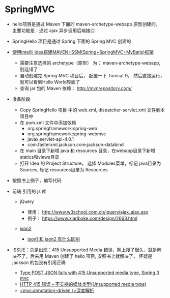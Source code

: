 

# SpringMVC

- hello项目是通过 Maven 下面的 maven-archetype-webapp 原型创建的， 主要功能是：通过 ajax 异步调用后端接口

- SpringHello 项目是通过 Spring 下面的 Spring MVC 创建的

- [使用intellij idea搭建MAVEN+SSM(Spring+SpringMVC+MyBatis)框架](https://www.cnblogs.com/jingpeipei/p/6291071.html)
	- 需要注意选择的 archetype（原型） 为： maven-archetype-webapp, 别选错了
	- 自动创建完 Spring MVC 项目后， 配置一下 Tomcat 9， 然后直接运行，就可以看到Hello World界面了
	- 查询 jar 包的 Maven 依赖： http://mvnrepository.com/

- 准备阶段
    - Copy SpringHello 项目 中的 web.xml, dispatcher-servlet.xml 文件到本项目中
    - 在 pom.xml 文件中添加依赖
        - org.springframework:spring-web
        - org.springframework:spring-webmvc
        - javax.servlet-api-4.0.1
        - com.fasterxml.jackson.core:jackson-databind
    - 在 main 目录下新增 java 和 resources 目录，在webapp目录下新增 statics和views目录
    - 打开 Idea 的 Project Structure， 选择 Modules菜单，标记 java目录为 Sources, 标记 resources目录为 Resources
    
- 按照书上例子，编写代码

- 前端 引用的 js 库
    - jQuery 
		- 使用： http://www.w3school.com.cn/jquery/ajax_ajax.asp
		- 例子： https://www.xiariboke.com/design/2663.html

	- [json2](https://github.com/douglascrockford/JSON-js/blob/master/json2.js) 
		- [json1 和 json2 有什么区别](https://stackoverflow.com/questions/552135/difference-between-json-js-and-json2-js)

- ISSUE：总是出现：415 Unsupported Media 错误，网上搜了很久，就是解决不了，后来用 Maven 创建了 hello 项目, 安照书上就解决了， 怀疑是 jackson 的包没有引用正确
    - [Type POST JSON fails with 415 Unsupported media type, Spring 3 mvc](https://stackoverflow.com/questions/11492325/post-json-fails-with-415-unsupported-media-type-spring-3-mvc)
    - [HTTP 415 错误 – 不支持的媒体类型(Unsupported media type)](https://blog.csdn.net/kingtracy8/article/details/78076024/)
    - [<mvc:annotation-driven />深度解析](https://www.tuicool.com/articles/UZrUfyf)
    

